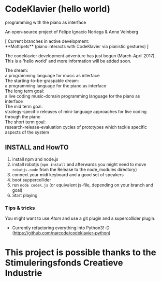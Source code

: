 # CodeKlavier (hello world)

programming with the piano as interface

An open-source project of Felipe Ignacio Noriega & Anne Veinberg

<div class='dream'>
<div>[ Current branches in active development:</div>
<div> **Mottipets** (piano interacts with CodeKlavier via pianistic gestures) ]</div>
</div>

The codeklavier development adventure has just begun (March-April 2017). This is a 'hello world' and more information will be added soon.
<div class='dream'>
<div>The dream: </div><div>a programming language for music as interface</div></div>
<div class='dream'>
<div>The starting-to-be-graspable dream:</div><div>a programming language for the piano as interface</div></div>
<div class='dream'>
<div>The long term goal:</div><div>a live coding music-domain programming language for the piano as interface</div></div>
<div class='dream'>
<div>The mid term goal:</div><div>strategy-specific releases of mini-language approaches for live coding through the piano</div></div>
<div class='dream'>
<div>The short term goal:</div><div>research-release-evaluation cycles of prototypes which tackle specific aspects of the system</div></div>

## INSTALL and HowTO

1. install npm and node.js
2. install robotjs (``npm install`` and afterwards you might need to move ``robotjs.node`` from the Release to the node_modules directory)
3. connect your midi keyboard and a good set of speakers
4. boot suppercollider
5. run ``node codeK.js`` (or equivalent js-file, depending on your branch and goal)
6. Start playing

### Tips & tricks

You might want to use *Atom* and use a git plugin and a supercollider plugin.

* Currently refactoring everything into Python3! :D (<a href='https://github.com/narcode/codeklavier-python'>https://github.com/narcode/codeklavier-python</a>)

# This project is possible thanks to the Stimuleringsfonds Creatieve Industrie
